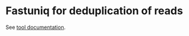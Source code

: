 # Fastuniq for deduplication of reads

See [tool documentation](https://github.com/alces-software/packager-base/blob/master/apps/fastuniq/1.1/fastuniq.sh.md).
